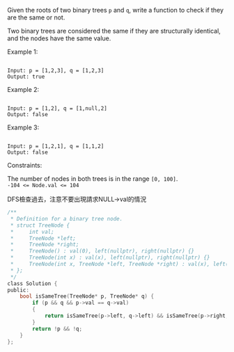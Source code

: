 Given the roots of two binary trees ``p`` and ``q``, write a function to check if they are the same or not.

Two binary trees are considered the same if they are structurally identical, and the nodes have the same value.

 

Example 1:
```

Input: p = [1,2,3], q = [1,2,3]
Output: true
```
Example 2:
```

Input: p = [1,2], q = [1,null,2]
Output: false
```
Example 3:
```

Input: p = [1,2,1], q = [1,1,2]
Output: false
 ```

Constraints:  

The number of nodes in both trees is in the range ``[0, 100]``.  
``-104 <= Node.val <= 104``  
  
DFS檢查過去，注意不要出現請求NULL->val的情況
```c
/**
 * Definition for a binary tree node.
 * struct TreeNode {
 *     int val;
 *     TreeNode *left;
 *     TreeNode *right;
 *     TreeNode() : val(0), left(nullptr), right(nullptr) {}
 *     TreeNode(int x) : val(x), left(nullptr), right(nullptr) {}
 *     TreeNode(int x, TreeNode *left, TreeNode *right) : val(x), left(left), right(right) {}
 * };
 */
class Solution {
public:
    bool isSameTree(TreeNode* p, TreeNode* q) {
        if (p && q && p->val == q->val)
        {
            return isSameTree(p->left, q->left) && isSameTree(p->right, q->right);
        }
        return !p && !q;
    }
};
```
